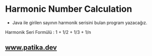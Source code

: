 # Harmonic Number Calculation

- Java ile girilen sayının harmonik serisini bulan program yazacağız.

Harmonik Seri Formülü : 1 + 1/2 + 1/3 + 1/n

## www.patika.dev

